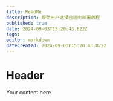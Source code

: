 ```yaml
---
title: ReadMe
description: 帮助用户选择合适的部署教程
published: true
date: 2024-09-03T15:20:43.822Z
tags: 
editor: markdown
dateCreated: 2024-09-03T15:20:43.822Z
---
```


# Header
Your content here